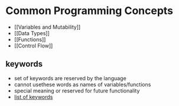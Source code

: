 # Common Programming Concepts
- [[Variables and Mutability]]
- [[Data Types]]
- [[Functions]]
- [[Control Flow]]

## keywords
- set of keywords are reserved by the language
- cannot usethese words as names of variables/functions
- special meaning or reserved for future functionality
- [list of keywords](https://doc.rust-lang.org/stable/book/appendix-01-keywords.html)